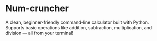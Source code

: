 # Num-cruncher
A clean, beginner-friendly command-line calculator built with Python. Supports basic operations like addition, subtraction, multiplication, and division — all from your terminal!
